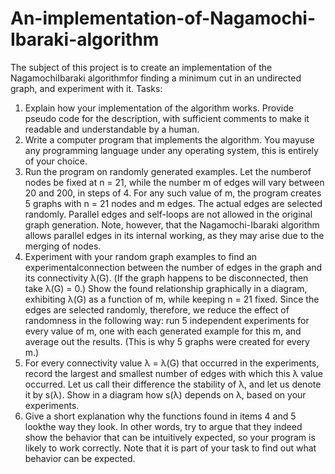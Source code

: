 # An-implementation-of-Nagamochi-Ibaraki-algorithm

The subject of this project is to create an implementation of the NagamochiIbaraki algorithmfor finding a minimum cut in an undirected graph, and experiment with it.
Tasks:
1.	Explain how your implementation of the algorithm works. Provide pseudo code for the description, with sufficient comments to make it readable and understandable by a human.
2.	Write a computer program that implements the algorithm. You mayuse any programming language under any operating system, this is entirely of your choice.
3.	Run the program on randomly generated examples. Let the numberof nodes be fixed at n = 21, while the number m of edges will vary between 20 and 200, in steps of 4. For any such value of m, the program creates 5 graphs with n = 21 nodes and m edges. The actual edges are selected randomly. Parallel edges and self-loops are not allowed in the original graph generation. Note, however, that the Nagamochi-Ibaraki algorithm allows parallel edges in its internal working, as they may arise due to the merging of nodes.
4.	Experiment with your random graph examples to find an experimentalconnection between the number of edges in the graph and its connectivity λ(G). (If the graph happens to be disconnected, then take λ(G) = 0.) Show the found relationship graphically in a diagram, exhibiting λ(G) as a function of m, while keeping n = 21 fixed. Since the edges are selected randomly, therefore, we reduce the effect of randomness in the following way: run 5 independent experiments for every value of m, one with each generated example for this m, and average out the results. (This is why 5 graphs were created for every m.)
5.	For every connectivity value λ = λ(G) that occurred in the experiments, record the largest and smallest number of edges with which this
λ value occurred. Let us call their difference the stability of λ, and let us denote it by s(λ). Show in a diagram how s(λ) depends on λ, based on your experiments.
6.	Give a short explanation why the functions found in items 4 and 5 lookthe way they look. In other words, try to argue that they indeed show the behavior that can be intuitively expected, so your program is likely to work correctly. Note that it is part of your task to find out what behavior can be expected.
